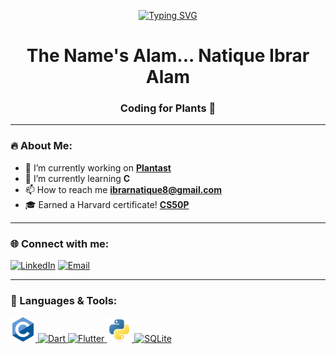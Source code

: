 <p align="center">
  <a href="https://git.io/typing-svg">
   <img src="https://readme-typing-svg.herokuapp.com?font=Cascadia+Code&pause=1000&color=2AF73C&width=500&lines=%2B%2Bx+or+x%2B%2B+%3F;C%2B%2B+or+C+%3D+C+%2B+1+%3F;Bay+Harbor+Coder" alt="Typing SVG" />
  </a>
</p>

<h1 align="center">The Name's Alam... Natique Ibrar Alam</h1>
<h3 align="center">Coding for Plants 🌱</h3>

---

### 🔥 About Me:
- 🔭 I’m currently working on **[Plantast](https://plantastnow.wixsite.com/plantast)**
- 🌱 I’m currently learning **C**
- 📫 How to reach me **ibrarnatique8@gmail.com**
- 🎓 Earned a Harvard certificate! **[CS50P](https://certificates.cs50.io/ab9fff6f-7b3a-4753-8201-c9a0353d5bcd.pdf?size=letter)**

---

### 🌐 Connect with me:
[![LinkedIn](https://img.shields.io/badge/LinkedIn-0077B5?style=for-the-badge&logo=linkedin&logoColor=white)](https://linkedin.com/in/natiqueibraralam)
[![Email](https://img.shields.io/badge/Email-D14836?style=for-the-badge&logo=gmail&logoColor=white)](mailto:ibrarnatique8@gmail.com)

---

### 🚀 Languages & Tools:
<p align="left"> 
  <a href="https://www.cprogramming.com/" target="_blank"> <img src="https://raw.githubusercontent.com/devicons/devicon/master/icons/c/c-original.svg" alt="C" width="40" height="40"/> </a> 
  <a href="https://dart.dev" target="_blank"> <img src="https://www.vectorlogo.zone/logos/dartlang/dartlang-icon.svg" alt="Dart" width="40" height="40"/> </a> 
  <a href="https://flutter.dev" target="_blank"> <img src="https://www.vectorlogo.zone/logos/flutterio/flutterio-icon.svg" alt="Flutter" width="40" height="40"/> </a> 
  <a href="https://www.python.org" target="_blank"> <img src="https://raw.githubusercontent.com/devicons/devicon/master/icons/python/python-original.svg" alt="Python" width="40" height="40"/> </a> 
  <a href="https://www.sqlite.org/" target="_blank"> <img src="https://www.vectorlogo.zone/logos/sqlite/sqlite-icon.svg" alt="SQLite" width="40" height="40"/> </a> 
</p>
